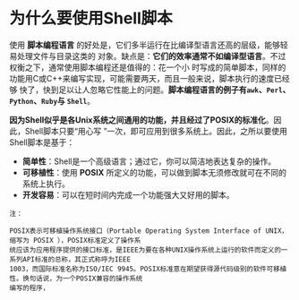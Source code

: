为什么要使用Shell脚本
===================================================================================
使用 **脚本编程语言** 的好处是，它们多半运行在比编译型语言还高的层级，能够轻易处理文件与目录这类的
对象。缺点是：**它们的效率通常不如编译型语言**。不过权衡之下，通常使用脚本编程还是值得的：花一个小
时写成的简单脚本，同样的功能用C或C++来编写实现，可能需要两天，而且一般来说，脚本执行的速度已经够
快了，快到足以让人忽略它性能上的问题。**脚本编程语言的例子有`awk`、`Perl`、`Python`、`Ruby`与
`Shell`**。

**因为Shell似乎是各Unix系统之间通用的功能，并且经过了POSIX的标准化**。因此，Shell脚本只要“用心写
”一次，即可应用到很多系统上。因此，之所以要使用Shell脚本是基于：
+ **简单性**：Shell是一个高级语言；通过它，你可以简洁地表达复杂的操作。
+ **可移植性**：使用 **POSIX** 所定义的功能，可以做到脚本无须修改就可在不同的系统上执行。
+ **开发容易**：可以在短时间内完成一个功能强大又好用的脚本。

```
注：

POSIX表示可移植操作系统接口（Portable Operating System Interface of UNIX，缩写为 POSIX ），POSIX标准定义了操作系
统应该为应用程序提供的接口标准，是IEEE为要在各种UNIX操作系统上运行的软件而定义的一系列API标准的总称，其正式称呼为IEEE
1003，而国际标准名称为ISO/IEC 9945。POSIX标准意在期望获得源代码级别的软件可移植性。换句话说，为一个POSIX兼容的操作系统
编写的程序，
```
